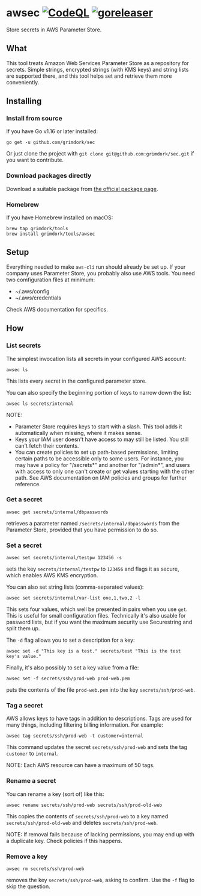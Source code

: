 # awsec [![CodeQL](https://github.com/grimdork/awsec/actions/workflows/codeql-analysis.yml/badge.svg)](https://github.com/grimdork/awsec/actions/workflows/codeql-analysis.yml) [![goreleaser](https://github.com/grimdork/awsec/actions/workflows/release.yml/badge.svg)](https://github.com/grimdork/awsec/actions/workflows/release.yml)
Store secrets in AWS Parameter Store.

## What
This tool treats Amazon Web Services Parameter Store as a repository for secrets. Simple strings, encrypted strings (with KMS keys) and string lists are supported there, and this tool helps set and retrieve them more conveniently.

## Installing

### Install from source
If you have Go v1.16 or later installed:
```
go get -u github.com/grimdork/sec
```

Or just clone the project with `git clone git@github.com:grimdork/sec.git` if you want to contribute.

### Download packages directly
Download a suitable package from [the official package page](https://github.com/grimdork/sec/releases).

### Homebrew
If you have Homebrew installed on macOS:
```
brew tap grimdork/tools
brew install grimdork/tools/awsec
```

## Setup
Everything needed to make `aws-cli` run should already be set up. If your company uses Parameter Store, you probably also use AWS tools. You need two comfiguration files at minimum:
- ~/.aws/config
- ~/.aws/credentials

Check AWS documentation for specifics.

## How

### List secrets
The simplest invocation lists all secrets in your configured AWS account:
```
awsec ls
```

This lists every secret in the configured parameter store.

You can also specify the beginning portion of keys to narrow down the list:
```
awsec ls secrets/internal
```

NOTE:
- Parameter Store requires keys to start with a slash. This tool adds it automatically when missing, where it makes sense.
- Keys your IAM user doesn't have access to may still be listed. You still can't fetch their contents.
- You can create policies to set up path-based permissions, limiting certain paths to be accessible only to some users. For instance, you may have a policy for "/secrets*" and another for "/admin*", and users with access to only one can't create or get values starting with the other path. See AWS documentation on IAM policies and groups for further reference.

### Get a secret
```
awsec get secrets/internal/dbpasswords
````
retrieves a parameter named `/secrets/internal/dbpasswords` from the Parameter Store, provided that you have permission to do so.


### Set a secret
```
awsec set secrets/internal/testpw 123456 -s
````
sets the key `secrets/internal/testpw` to `123456` and flags it as secure, which enables AWS KMS encryption.

You can also set string lists (comma-separated values):
```
awsec set secrets/internal/var-list one,1,two,2 -l
```

This sets four values, which well be presented in pairs when you use `get`. This is useful for small configuration files. Technically it's also usable for password lists, but if you want the maximum security use Securestring and split them up.

The `-d` flag allows you to set a description for a key:
```
awsec set -d "This key is a test." secrets/test "This is the test key's value."
```

Finally, it's also possibly to set a key value from a file:
```
awsec set -f secrets/ssh/prod-web prod-web.pem
````
puts the contents of the file `prod-web.pem` into the key `secrets/ssh/prod-web`.

### Tag a secret
AWS allows keys to have tags in addition to descriptions. Tags are used for many things, including filtering billing information. For example:
```
awsec tag secrets/ssh/prod-web -t customer=internal
```

This command updates the secret `secrets/ssh/prod-web` and sets the tag `customer` to `internal`.

NOTE: Each AWS resource can have a maximum of 50 tags.

### Rename a secret
You can rename a key (sort of) like this:
```
awsec rename secrets/ssh/prod-web secrets/ssh/prod-old-web
````

This copies the contents of `secrets/ssh/prod-web` to a key named `secrets/ssh/prod-old-web` and deletes `secrets/ssh/prod-web`.

NOTE: If removal fails because of lacking permissions, you may end up with a duplicate key. Check policies if this happens.

### Remove a key
```
awsec rm secrets/ssh/prod-web
```
removes the key `secrets/ssh/prod-web`, asking to confirm. Use the `-f` flag to skip the question.
